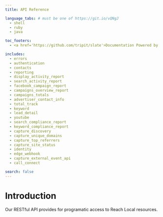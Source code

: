 ```yaml
---
title: API Reference

language_tabs: # must be one of https://git.io/vQNgJ
  - shell
  - ruby
  - java

toc_footers:
  - <a href='https://github.com/tripit/slate'>Documentation Powered by Slate</a>

includes:
  - errors
  - authentication
  - contacts
  - reporting
  - display_activity_report
  - search_activity_report
  - facebook_campaign_report
  - campaigns_overview_report
  - campaigns_totals
  - advertiser_contact_info
  - total_track
  - keyword
  - lead_detail
  - youtube
  - search_compliance_report
  - keyword_compliance_report
  - capture_discovery
  - capture_unique_domains
  - capture_top_referrers
  - capture_site_status
  - identity
  - edge_webhook
  - capture_external_event_api
  - call_connect

search: false
---
```


# Introduction

Our RESTful API provides for programatic access to Reach Local resources.
